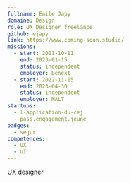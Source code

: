 ```yaml
---
fullname: Emile Japy
domaine: Design
role: UX Designer freelance
github: ejapy
link: https://www.coming-soon.studio/
missions:
  - start: 2021-10-11
    end: 2023-01-15
    status: independent
    employer: Benext
  - start: 2022-11-15
    end: 2023-04-30
    status: independent
    employer: MALT
startups:
  - l-application-du-cej
  - pass.engagement.jeune
badges:
  - segur
competences:
  - UX
  - UI
---
```

UX designer